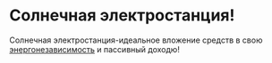 # Солнечная электростанция!

Солнечная электростанция-идеальное вложение средств в свою 
[энергонезависимость](https://shykyr09.github.io/solar09/) и пассивный доходю!
